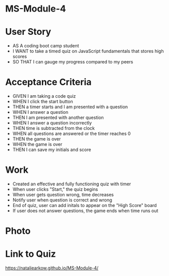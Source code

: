 # MS-Module-4

# User Story
- AS A coding boot camp student
- I WANT to take a timed quiz on JavaScript fundamentals that stores high scores
- SO THAT I can gauge my progress compared to my peers

# Acceptance Criteria
- GIVEN I am taking a code quiz
- WHEN I click the start button
- THEN a timer starts and I am presented with a question
- WHEN I answer a question
- THEN I am presented with another question
- WHEN I answer a question incorrectly
- THEN time is subtracted from the clock
- WHEN all questions are answered or the timer reaches 0
- THEN the game is over
- WHEN the game is over
- THEN I can save my initials and score

# Work
- Created an effective and fully functioning quiz with timer
- When user clicks "Start," the quiz begins
- When user gets question wrong, time decreases
- Notify user when question is correct and wrong
- End of quiz, user can add initals to appear on the "High Score" board
- If user does not answer questions, the game ends when time runs out

# Photo



# Link to Quiz
https://nataliearkow.github.io/MS-Module-4/
